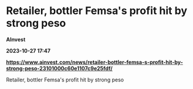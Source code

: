 # Retailer, bottler Femsa's profit hit by strong peso
**AInvest**

**2023-10-27 17:47**

**https://www.ainvest.com/news/retailer-bottler-femsa-s-profit-hit-by-strong-peso-23101000c60e1107c9e25fdf/**

Retailer, bottler Femsa's profit hit by strong peso